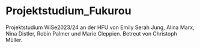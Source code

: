 # Projektstudium_Fukurou
 Projektstudium WiSe2023/24 an der HFU von Emily Serah Jung, Alina Marx, Nina Distler, Robin Palmer und Marie Cleppien. Betreut von Christoph Müller.
